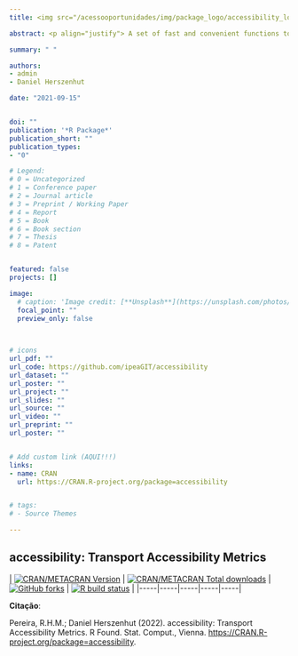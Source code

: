 ```yaml
---
title: <img src="/acessooportunidades/img/package_logo/accessibility_logo.png" width="200" align="center" alt="">

abstract: <p align="justify"> A set of fast and convenient functions to calculate multiple transport accessibility measures. </p>

summary: " "

authors:
- admin
- Daniel Herszenhut

date: "2021-09-15"


doi: ""
publication: '*R Package*'
publication_short: ""
publication_types:
- "0"

# Legend: 
# 0 = Uncategorized
# 1 = Conference paper
# 2 = Journal article
# 3 = Preprint / Working Paper
# 4 = Report
# 5 = Book
# 6 = Book section
# 7 = Thesis
# 8 = Patent


featured: false
projects: []

image:
  # caption: 'Image credit: [**Unsplash**](https://unsplash.com/photos/jdD8gXaTZsc)'
  focal_point: ""
  preview_only: false


  
# icons
url_pdf: ""
url_code: https://github.com/ipeaGIT/accessibility
url_dataset: ""
url_poster: ""
url_project: ""
url_slides: ""
url_source: ""
url_video: ""
url_preprint: ""
url_poster: ""


# Add custom link (AQUI!!!)
links:
- name: CRAN
  url: https://CRAN.R-project.org/package=accessibility


# tags:
# - Source Themes

---
```


## **accessibility**: Transport Accessibility Metrics

| [![CRAN/METACRAN Version](https://www.r-pkg.org/badges/version/accessibility)](https://CRAN.R-project.org/package=accessibility) | [![CRAN/METACRAN Total downloads](https://cranlogs.r-pkg.org/badges/grand-total/accessibility?color=blue)](https://CRAN.R-project.org/package=accessibility) | [![GitHub forks](https://img.shields.io/badge/GitHub-code-orange)](https://github.com/ipeaGIT/accessibility) | [![R build status](https://github.com/ipeaGIT/accessibility/workflows/R-CMD-check/badge.svg)](https://github.com/ipeaGIT/accessibility/actions) |
|-----|-----|-----|-----|-----|


__Citação__:

Pereira, R.H.M.; Daniel Herszenhut (2022). accessibility: Transport Accessibility Metrics. R Found. Stat. Comput., Vienna. https://CRAN.R-project.org/package=accessibility.
